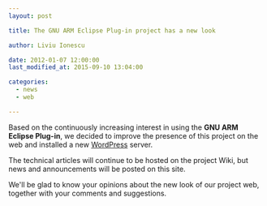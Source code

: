 ```yaml
---
layout: post

title: The GNU ARM Eclipse Plug-in project has a new look

author: Liviu Ionescu

date: 2012-01-07 12:00:00
last_modified_at: 2015-09-10 13:04:00

categories:
  - news
  - web

---
```


Based on the continuously increasing interest in using the **GNU ARM Eclipse Plug-in**, we decided to improve the presence of this project on the web and installed a new [WordPress](http://wordpress.org/) server.

The technical articles will continue to be hosted on the project Wiki, but news and announcements will be posted on this site.

We'll be glad to know your opinions about the new look of our project web, together with your comments and suggestions.

